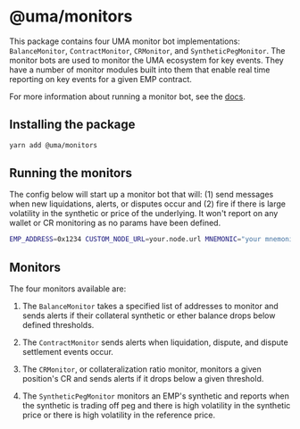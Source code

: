 # @uma/monitors

This package contains four UMA monitor bot implementations: `BalanceMonitor`, `ContractMonitor`, `CRMonitor`, and `SyntheticPegMonitor`. The monitor bots are used to monitor the UMA ecosystem for key events. They have a number of monitor modules built into them that enable real time reporting on key events for a given EMP contract.

For more information about running a monitor bot, see the [docs](https://docs.umaproject.org/developers/bots).

## Installing the package

```bash
yarn add @uma/monitors
```

## Running the monitors

The config below will start up a monitor bot that will: (1) send messages when new liquidations, alerts, or disputes occur and (2) fire if there is large volatility in the synthetic or price of the underlying. It won't report on any wallet or CR monitoring as no params have been defined.

```bash
EMP_ADDRESS=0x1234 CUSTOM_NODE_URL=your.node.url MNEMONIC="your mnemonic here" yarn monitors --network mainnet_mnemonic
```

## Monitors

The four monitors available are:

1. The `BalanceMonitor` takes a specified list of addresses to monitor and sends alerts if their collateral synthetic or ether balance drops below defined thresholds.

1. The `ContractMonitor` sends alerts when liquidation, dispute, and dispute settlement events occur.

1. The `CRMonitor`, or collateralization ratio monitor, monitors a given position's CR and sends alerts if it drops below a given threshold.

1. The `SyntheticPegMonitor` monitors an EMP's synthetic and reports when the synthetic is trading off peg and there is high volatility in the synthetic price or there is high volatility in the reference price.
